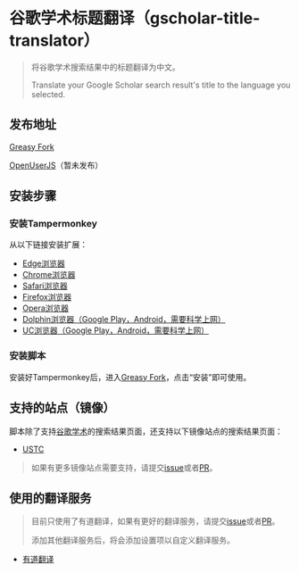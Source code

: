 # 谷歌学术标题翻译（gscholar-title-translator）

> 将谷歌学术搜索结果中的标题翻译为中文。
>
> Translate your Google Scholar search result's title to the language you selected.

## 发布地址

[Greasy Fork](https://greasyfork.org/zh-CN/scripts/435997-%E8%B0%B7%E6%AD%8C%E5%AD%A6%E6%9C%AF%E6%A0%87%E9%A2%98%E7%BF%BB%E8%AF%91)

[OpenUserJS](https://openuserjs.org)（暂未发布）

## 安装步骤

### 安装Tampermonkey

从以下链接安装扩展：

- [Edge浏览器](https://microsoftedge.microsoft.com/addons/detail/tampermonkey/iikmkjmpaadaobahmlepeloendndfphd)
- [Chrome浏览器](https://chrome.google.com/webstore/detail/tampermonkey/dhdgffkkebhmkfjojejmpbldmpobfkfo)
- [Safari浏览器](https://addons.apple.com/app/tampermonkey/id1084169319)
- [Firefox浏览器](https://addons.mozilla.org/zh-CN/firefox/addon/tampermonkey/)
- [Opera浏览器](https://addons.opera.com/zh-cn/extensions/details/tampermonkey-beta/)
- [Dolphin浏览器（Google Play，Android，需要科学上网）](https://play.google.com/store/apps/details?id=net.tampermonkey.dolphin)
- [UC浏览器（Google Play，Android，需要科学上网）](https://play.google.com/store/apps/details?id=net.tampermonkey.uc)

### 安装脚本

安装好Tampermonkey后，进入[Greasy Fork](https://greasyfork.org/zh-CN/scripts/435997-%E8%B0%B7%E6%AD%8C%E5%AD%A6%E6%9C%AF%E6%A0%87%E9%A2%98%E7%BF%BB%E8%AF%91)，点击“安装”即可使用。

## 支持的站点（镜像）

脚本除了支持[谷歌学术](https://scholar.google.com)的搜索结果页面，还支持以下镜像站点的搜索结果页面：

- [USTC](https://scholar.ustc.cf)

> 如果有更多镜像站点需要支持，请提交[issue](https://github.com/pboymt/gscholar-title-translator/issues)或者[PR](https://github.com/pboymt/gscholar-title-translator/pulls)。

## 使用的翻译服务

> 目前只使用了有道翻译，如果有更好的翻译服务，请提交[issue](https://github.com/pboymt/gscholar-title-translator/issues)或者[PR](https://github.com/pboymt/gscholar-title-translator/pulls)。
> 
> 添加其他翻译服务后，将会添加设置项以自定义翻译服务。

- [有道翻译](https://fanyi.youdao.com/)